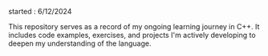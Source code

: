 started : 6/12/2024

This repository serves as a record of my ongoing learning journey in C++. It includes code examples, exercises, and projects I'm actively developing to deepen my understanding of the language.
